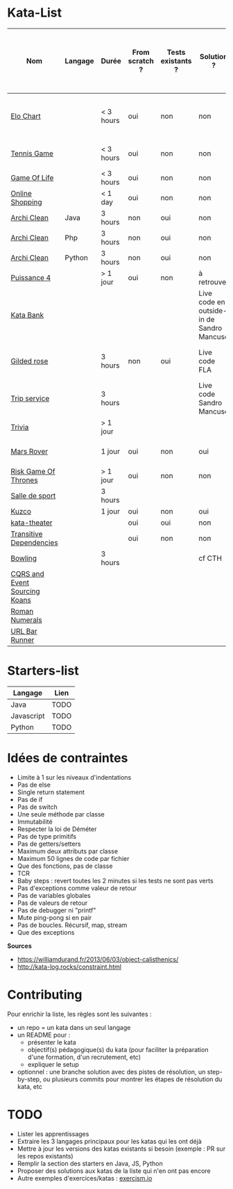 # Kata-List

| Nom | Langage | Durée | From scratch ? | Tests existants ? | Solution ? | Apprentissages | Cas d'utilisation (ex : recrutement n1, formation TDD02, etc) | Mises à jour nécessaires ? |
| --- | --- | --- | --- | --- | --- | --- | --- | --- |
| [Elo Chart](EloChart/README.md) |  | < 3 hours | oui | non | non | Trouver une bonne liste de tests pour implémenter la formule |  |  |
| [Tennis Game](TennisGame/README.md) |  | < 3 hours | oui | non | non |  |  | voir repo EmilyBache pour setup ? |
| [Game Of Life](GameOfLife/README.md) |  | < 3 hours | oui | non | non |  |  |  |
| [Online Shopping](OnlineShopping/README.md) |  | < 1 day | oui | non | non |  |  |  |
| [Archi Clean](https://github.com/octo-technology/Kata-List/tree/master/ArchiClean) | Java | 3 hours | non | oui | non | Refactoring API de GameOfLife |  | Java 8 |
| [Archi Clean](https://github.com/octo-technology/Kata-List/tree/master/ArchiClean) | Php | 3 hours | non | oui | non | Refactoring API de GameOfLife |  | ? |
| [Archi Clean](https://github.com/octo-technology/Kata-List/tree/master/ArchiClean) | Python | 3 hours | non | oui | non | Refactoring API de GameOfLife |  | - |
| [Puissance 4](https://www.codewars.com/kata/connect-4) |  | > 1 jour | oui | non | à retrouver |  | TDD01 |  |
| [Kata Bank](https://github.com/sandromancuso/Bank-kata) |  |  |  |  | Live code en outside-in de Sandro Mancuso |  | TDD01 |  |
| [Gilded rose](https://github.com/octo-technology/GildedRose-Refactoring-Kata) |  | 3 hours | non | oui | Live code FLA | Pose de tests de caractérisation (boîte noire) | TDD02 |  |
| [Trip service](https://github.com/octo-technology/trip-service-kata) |  | 3 hours |  |  | Live code Sandro Mancuso | Dépendances | TDD02 |  |
| [Trivia](https://github.com/octo-technology/trivia) |  | > 1 jour |  |  |  |  | TDD02 |  |
| [Mars Rover](https://github.com/octo-technology/mars-rover-starter) |  | 1 jour | oui | non | oui | Problématique d’extensibilité du code | TDD03 |  |
| [Risk Game Of Thrones](https://gitlab.com/blndr/risk) |  | > 1 jour | oui | non | non | POO, Data structures |  |  |
| [Salle de sport](https://github.com/octo-technology/salle-de-sport-java) |  | 3 hours |  |  |  |  |  |  |
| [Kuzco](https://github.com/jcraftsman/hotel-cuzco) |  | 1 jour | oui | non | oui |  |  |  |
| [kata-theater](https://github.com/emilybache/Theater-Kata) |  |  | oui | oui | non |  |  |  |
| [Transitive Dependencies](http://codekata.com/kata/kata18-transitive-dependencies/) |  |  | oui | non | non | Data structures |  |  |
| [Bowling]() |  | 3 hours |  |  | cf CTH |  |  |  |
| [CQRS and Event Sourcing Koans](https://github.com/DevLyon/mixter) |  |  |  |  |  |  |  |  |
| [Roman Numerals]() |  |  |  |  |  |  |  |  |
| [URL Bar Runner](https://v6p9d9t4.ssl.hwcdn.net/html/1005038/index.html) |  |  |  |  |  |  |  |  |

# Starters-list

| Langage | Lien |
| --- | --- |
| Java | TODO |
| Javascript | TODO |
| Python | TODO |

# Idées de contraintes

* Limite à 1 sur les niveaux d'indentations
* Pas de else
* Single return statement
* Pas de if
* Pas de switch
* Une seule méthode par classe
* Immutabilité
* Respecter la loi de Déméter
* Pas de type primitifs
* Pas de getters/setters
* Maximum deux attributs par classe
* Maximum 50 lignes de code par fichier
* Que des fonctions, pas de classe
* TCR
* Baby steps : revert toutes les 2 minutes si les tests ne sont pas verts
* Pas d'exceptions comme valeur de retour
* Pas de variables globales
* Pas de valeurs de retour
* Pas de debugger ni "printf"
* Mute ping-pong si en pair
* Pas de boucles. Récursif, map, stream
* Que des exceptions

**Sources**

* https://williamdurand.fr/2013/06/03/object-calisthenics/
* http://kata-log.rocks/constraint.html

# Contributing

Pour enrichir la liste, les règles  sont les suivantes :
* un repo = un kata dans un seul langage
* un README pour :
  * présenter le kata
  * objectif(s) pédagogique(s) du kata (pour faciliter la préparation d'une formation, d'un recrutement, etc)
  * expliquer le setup
* optionnel : une branche solution avec des pistes de résolution, un step-by-step, ou plusieurs commits pour montrer les étapes de résolution du kata, etc

# TODO

* Lister les apprentissages
* Extraire les 3 langages principaux pour les katas qui les ont déjà
* Mettre à jour les versions des katas existants si besoin (exemple : PR sur les repos existants)
* Remplir la section des starters en Java, JS, Python
* Proposer des solutions aux katas de la liste qui n'en ont pas encore
* Autre exemples d'exercices/katas : [exercism.io](https://exercism.io)
